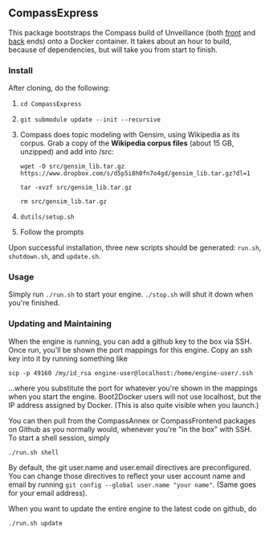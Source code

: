 ## CompassExpress

This package bootstraps the Compass build of Unveillance (both [front][c_f] and [back][c_a] ends) onto a Docker container.  It takes about an hour to build, because of dependencies, but will take you from start to finish.

### Install

After cloning, do the following:

1.	`cd CompassExpress`
1.	`git submodule update --init --recursive`
1.	Compass does topic modeling with Gensim, using Wikipedia as its corpus.  Grab a copy of the __Wikipedia corpus files__ (about 15 GB, unzipped) and add into /src:

	`wget -O src/gensim_lib.tar.gz https://www.dropbox.com/s/d5p5i8h0fn7o4gd/gensim_lib.tar.gz?dl=1`

	`tar -xvzf src/gensim_lib.tar.gz`

	`rm src/gensim_lib.tar.gz`

1.	`dutils/setup.sh`
1.	Follow the prompts

Upon successful installation, three new scripts should be generated: `run.sh`, `shutdown.sh`, and `update.sh`.

### Usage

Simply run `./run.sh` to start your engine.  `./stop.sh` will shut it down when you're finished.

### Updating and Maintaining

When the engine is running, you can add a github key to the box via SSH.  Once run, you'll be shown the port mappings for this engine.  Copy an ssh key into it by running something like

	scp -p 49160 /my/id_rsa engine-user@localhost:/home/engine-user/.ssh

...where you substitute the port for whatever you're shown in the mappings when you start the engine.  Boot2Docker users will not use localhost, but the IP address assigned by Docker.  (This is also quite visible when you launch.)

You can then pull from the CompassAnnex or CompassFrontend packages on Github as you normally would, whenever you're "in the box" with SSH.  To start a shell session, simply

	./run.sh shell

By default, the git user.name and user.email directives are preconfigured.  You can change those directives to reflect your user account name and email by running `git config --global user.name "your name"`.  (Same goes for your email address).

When you want to update the entire engine to the latest code on github, do

	./run.sh update


[c_f]: https://github.com/harlo/CompassFrontend
[c_a]: https://github.com/harlo/CompassAnnex